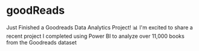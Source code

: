 # goodReads
Just Finished a Goodreads Data Analytics Project! 📊  I'm excited to share a recent project I completed using Power BI to analyze over 11,000 books from the Goodreads dataset
